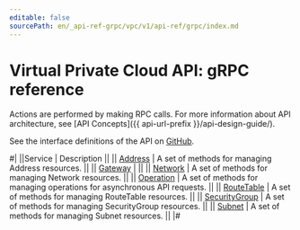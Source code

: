 ```yaml
---
editable: false
sourcePath: en/_api-ref-grpc/vpc/v1/api-ref/grpc/index.md
---
```


# Virtual Private Cloud API: gRPC reference

Actions are performed by making RPC calls. For more information about API architecture, see [API Concepts]({{ api-url-prefix }}/api-design-guide/).

See the interface definitions of the API on [GitHub](https://github.com/yandex-cloud/cloudapi).

#|
||Service | Description ||
|| [Address](Address/index.md) | A set of methods for managing Address resources. ||
|| [Gateway](Gateway/index.md) |  ||
|| [Network](Network/index.md) | A set of methods for managing Network resources. ||
|| [Operation](Operation/index.md) | A set of methods for managing operations for asynchronous API requests. ||
|| [RouteTable](RouteTable/index.md) | A set of methods for managing RouteTable resources. ||
|| [SecurityGroup](SecurityGroup/index.md) | A set of methods for managing SecurityGroup resources. ||
|| [Subnet](Subnet/index.md) | A set of methods for managing Subnet resources. ||
|#